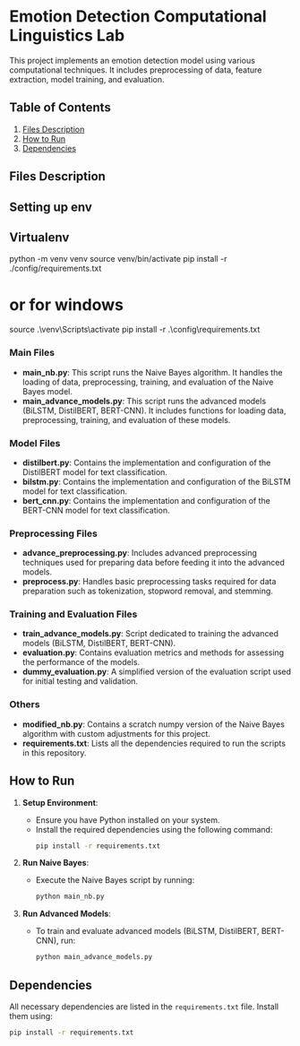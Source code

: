 

# Emotion Detection Computational Linguistics Lab

This project implements an emotion detection model using various computational techniques. It includes preprocessing of data, feature extraction, model training, and evaluation.

## Table of Contents

1. [Files Description](#files-description)
2. [How to Run](#how-to-run)
3. [Dependencies](#dependencies)

## Files Description


## Setting up env

## Virtualenv

python -m venv venv
source venv/bin/activate
pip install -r ./config/requirements.txt
# or for windows
source .\venv\Scripts\activate
pip install -r .\config\requirements.txt

### Main Files

- **main_nb.py**: This script runs the Naive Bayes algorithm. It handles the loading of data, preprocessing, training, and evaluation of the Naive Bayes model.
- **main_advance_models.py**: This script runs the advanced models (BiLSTM, DistilBERT, BERT-CNN). It includes functions for loading data, preprocessing, training, and evaluation of these models.

### Model Files

- **distilbert.py**: Contains the implementation and configuration of the DistilBERT model for text classification.
- **bilstm.py**: Contains the implementation and configuration of the BiLSTM model for text classification.
- **bert_cnn.py**: Contains the implementation and configuration of the BERT-CNN model for text classification.

### Preprocessing Files

- **advance_preprocessing.py**: Includes advanced preprocessing techniques used for preparing data before feeding it into the advanced models.
- **preprocess.py**: Handles basic preprocessing tasks required for data preparation such as tokenization, stopword removal, and stemming.

### Training and Evaluation Files

- **train_advance_models.py**: Script dedicated to training the advanced models (BiLSTM, DistilBERT, BERT-CNN).
- **evaluation.py**: Contains evaluation metrics and methods for assessing the performance of the models.
- **dummy_evaluation.py**: A simplified version of the evaluation script used for initial testing and validation.

### Others

- **modified_nb.py**: Contains a scratch numpy version of the Naive Bayes algorithm with custom adjustments for this project.
- **requirements.txt**: Lists all the dependencies required to run the scripts in this repository.

## How to Run

1. **Setup Environment**:
   - Ensure you have Python installed on your system.
   - Install the required dependencies using the following command:
     ```bash
     pip install -r requirements.txt
     ```

2. **Run Naive Bayes**:
   - Execute the Naive Bayes script by running:
     ```bash
     python main_nb.py
     ```

3. **Run Advanced Models**:
   - To train and evaluate advanced models (BiLSTM, DistilBERT, BERT-CNN), run:
     ```bash
     python main_advance_models.py
     ```

## Dependencies

All necessary dependencies are listed in the `requirements.txt` file. Install them using:
```bash
pip install -r requirements.txt
